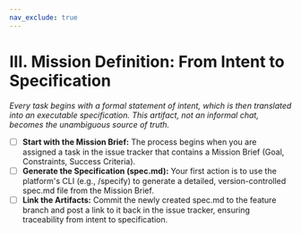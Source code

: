 ```yaml
---
nav_exclude: true
---
```

# III. Mission Definition: From Intent to Specification

*Every task begins with a formal statement of intent, which is then translated into an executable specification. This artifact, not an informal chat, becomes the unambiguous source of truth.*

- [ ] **Start with the Mission Brief:** The process begins when you are assigned a task in the issue tracker that contains a Mission Brief (Goal, Constraints, Success Criteria).
- [ ] **Generate the Specification (spec.md):** Your first action is to use the platform's CLI (e.g., /specify) to generate a detailed, version-controlled spec.md file from the Mission Brief.
- [ ] **Link the Artifacts:** Commit the newly created spec.md to the feature branch and post a link to it back in the issue tracker, ensuring traceability from intent to specification.
